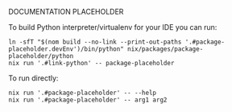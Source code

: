 DOCUMENTATION PLACEHOLDER

To build Python interpreter/virtualenv for your IDE you can run:

```shell
ln -sfT "$(nom build --no-link --print-out-paths '.#package-placeholder.devEnv')/bin/python" nix/packages/package-placeholder/python
nix run '.#link-python' -- package-placeholder
```

To run directly:

```shell
nix run '.#package-placeholder' -- --help
nix run '.#package-placeholder' -- arg1 arg2
```
